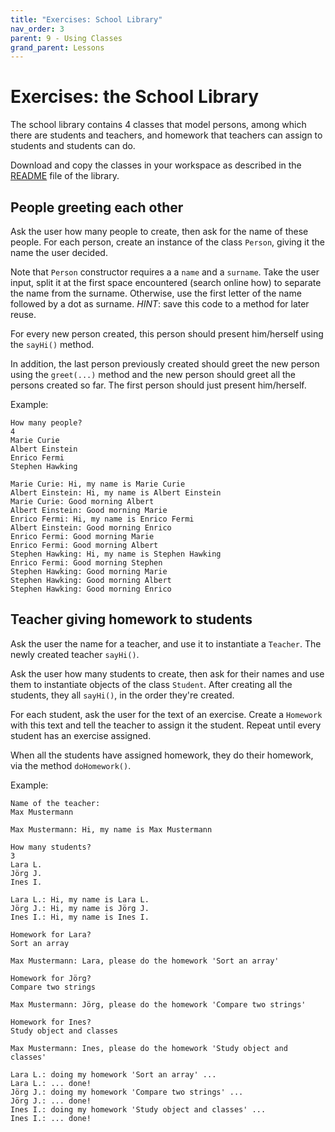 ```yaml
---
title: "Exercises: School Library"
nav_order: 3
parent: 9 - Using Classes
grand_parent: Lessons
---
```


# Exercises: the School Library

The school library contains 4 classes that model persons, among which there are students and teachers,
and homework that teachers can assign to students and students can do.

Download and copy the classes in your workspace as described in the [README](../libraries/school/README.md)
file of the library.

## People greeting each other

Ask the user how many people to create, then ask for the name of these people.
For each person, create an instance of the class `Person`, giving it the name
the user decided.

Note that `Person` constructor requires a a `name` and a `surname`. Take the user
input, split it at the first space encountered (search online how) to separate
the name from the surname. Otherwise, use the first letter of the name followed
by a dot as surname. *HINT*: save this code to a method for later reuse.

For every new person created, this person should present him/herself using the `sayHi()` method.

In addition, the last person previously created should greet the new person using the
`greet(...)` method and the new person should greet all the persons created so far.
The first person should just present him/herself.

Example:

```text
How many people?
4
Marie Curie
Albert Einstein
Enrico Fermi
Stephen Hawking

Marie Curie: Hi, my name is Marie Curie
Albert Einstein: Hi, my name is Albert Einstein
Marie Curie: Good morning Albert
Albert Einstein: Good morning Marie
Enrico Fermi: Hi, my name is Enrico Fermi
Albert Einstein: Good morning Enrico
Enrico Fermi: Good morning Marie
Enrico Fermi: Good morning Albert
Stephen Hawking: Hi, my name is Stephen Hawking
Enrico Fermi: Good morning Stephen
Stephen Hawking: Good morning Marie
Stephen Hawking: Good morning Albert
Stephen Hawking: Good morning Enrico
```

## Teacher giving homework to students

Ask the user the name for a teacher, and use it to instantiate a `Teacher`.
The newly created teacher `sayHi()`.

Ask the user how many students to create, then ask for their names and use them to instantiate
objects of the class `Student`. After creating all the students, they all `sayHi()`,
in the order they're created.

For each student, ask the user for the text of an exercise. Create a `Homework` with this text
and tell the teacher to assign it the student. Repeat until every student has an exercise assigned.

When all the students have assigned homework, they do their homework, via the method `doHomework()`.

Example:

```text
Name of the teacher:
Max Mustermann

Max Mustermann: Hi, my name is Max Mustermann

How many students?
3
Lara L.
Jörg J.
Ines I.

Lara L.: Hi, my name is Lara L.
Jörg J.: Hi, my name is Jörg J.
Ines I.: Hi, my name is Ines I.

Homework for Lara?
Sort an array

Max Mustermann: Lara, please do the homework 'Sort an array'

Homework for Jörg?
Compare two strings

Max Mustermann: Jörg, please do the homework 'Compare two strings'

Homework for Ines?
Study object and classes

Max Mustermann: Ines, please do the homework 'Study object and classes'

Lara L.: doing my homework 'Sort an array' ...
Lara L.: ... done!
Jörg J.: doing my homework 'Compare two strings' ...
Jörg J.: ... done!
Ines I.: doing my homework 'Study object and classes' ...
Ines I.: ... done!
```
